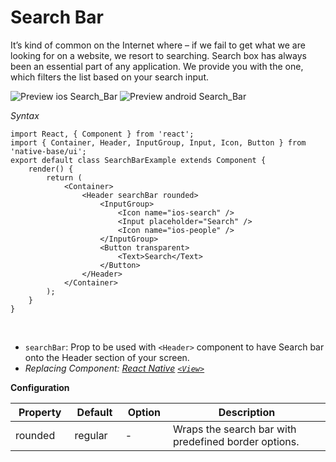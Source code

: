 # Search Bar

It’s kind of common on the Internet where – if we fail to get what we are looking for on a website, we resort to searching. Search box has always been an essential part of any application.
We provide you with the one, which filters the list based on your search input.

![Preview ios Search_Bar](https://github.com/GeekyAnts/NativeBase-KitchenSink/raw/master/screenshots/ios/searchbar.png)
![Preview android Search_Bar](https://github.com/GeekyAnts/NativeBase-KitchenSink/raw/master/screenshots/android/searchbar.png)

*Syntax*

<pre class="line-numbers"><code class="language-jsx">import React, { Component } from 'react';
import { Container, Header, InputGroup, Input, Icon, Button } from 'native-base/ui';
export default class SearchBarExample extends Component {
    render() {
        return (
            &lt;Container>
                &lt;Header searchBar rounded>
                    &lt;InputGroup>
                        &lt;Icon name="ios-search" />
                        &lt;Input placeholder="Search" />
                        &lt;Icon name="ios-people" />
                    &lt;/InputGroup>
                    &lt;Button transparent>
                        &lt;Text>Search&lt;/Text>
                    &lt;/Button>
                &lt;/Header>
            &lt;/Container>
        );
    }
}</code></pre><br />

* <code>searchBar</code>: Prop to be used with <code>&lt;Header></code> component to have Search bar onto the Header section of your screen.
* *Replacing Component: [React Native](https://facebook.github.io/react-native/) [<code>&lt;View></code>](https://facebook.github.io/react-native/docs/view.html)*



**Configuration**
<table class = "table table-bordered">
        <thead>
            <tr>
                <th>Property</th>
                <th>Default</th>
                <th>Option</th>
                <th width="50%">Description</th>
            </tr>
        </thead>
        <tbody>
            <tr>
                <td>rounded</td>
                <td>regular</td>
                <td> - </td>
                <td>
                    Wraps the search bar with predefined border options.
                </td>
            </tr>
        </tbody>
    </table><br />
